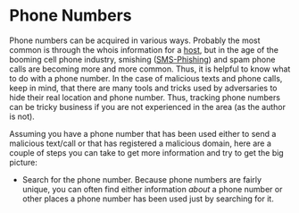 # Phone Numbers

Phone numbers can be acquired in various ways. Probably the most common is through the whois information for a [host](hosts.md), but in the age of the booming cell phone industry, smishing ([SMS-Phishing](https://en.wikipedia.org/wiki/SMS_phishing)) and spam phone calls are becoming more and more common. Thus, it is helpful to know what to do with a phone number. In the case of malicious texts and phone calls, keep in mind, that there are many tools and tricks used by adversaries to hide their real location and phone number. Thus, tracking phone numbers can be tricky business if you are not experienced in the area (as the author is not).

Assuming you have a phone number that has been used either to send a malicious text/call or that has registered a malicious domain, here are a couple of steps you can take to get more information and try to get the big picture:

- Search for the phone number. Because phone numbers are fairly unique, you can often find either information *about* a phone number or other places a phone number has been used just by searching for it.
